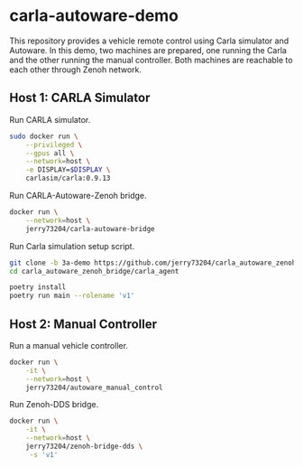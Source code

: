 # carla-autoware-demo

This repository provides a vehicle remote control using Carla
simulator and Autoware. In this demo, two machines are prepared, one
running the Carla and the other running the manual controller. Both
machines are reachable to each other through Zenoh network.

## Host 1: CARLA Simulator

Run CARLA simulator.

```sh
sudo docker run \
    --privileged \
    --gpus all \
    --network=host \
    -e DISPLAY=$DISPLAY \
    carlasim/carla:0.9.13
```

Run CARLA-Autoware-Zenoh bridge.

```sh
docker run \
    --network=host \
    jerry73204/carla-autoware-bridge
```

Run Carla simulation setup script.

```sh
git clone -b 3a-demo https://github.com/jerry73204/carla_autoware_zenoh_bridge.git
cd carla_autoware_zenoh_bridge/carla_agent

poetry install
poetry run main --rolename 'v1'
```

## Host 2: Manual Controller

Run a manual vehicle controller.

```sh
docker run \
    -it \
    --network=host \
    jerry73204/autoware_manual_control
```

Run Zenoh-DDS bridge.

```sh
docker run \
    -it \
    --network=host \
    jerry73204/zenoh-bridge-dds \
     -s 'v1'
```
